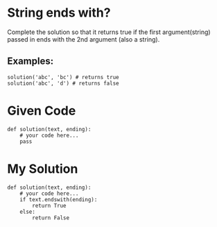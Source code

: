 # String ends with?

Complete the solution so that it returns true if the first argument(string) passed in ends with the 2nd argument (also a string).

## Examples:
```
solution('abc', 'bc') # returns true
solution('abc', 'd') # returns false
```

# Given Code

```{python}
def solution(text, ending):
    # your code here...
    pass
```

# My Solution

```{python}
def solution(text, ending):
    # your code here...
    if text.endswith(ending):
        return True
    else:
        return False
```
